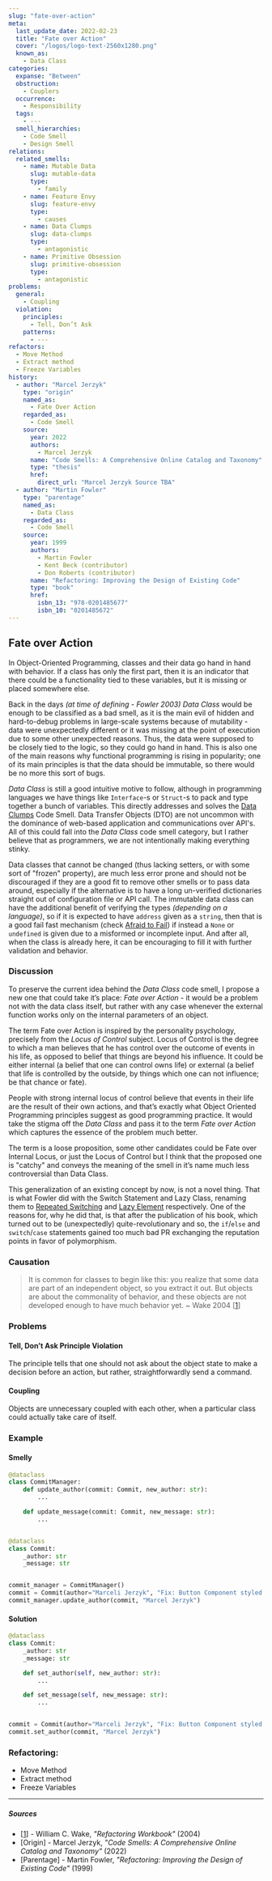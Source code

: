```yaml
---
slug: "fate-over-action"
meta:
  last_update_date: 2022-02-23
  title: "Fate over Action"
  cover: "/logos/logo-text-2560x1280.png"
  known_as:
    - Data Class
categories:
  expanse: "Between"
  obstruction:
    - Couplers
  occurrence:
    - Responsibility
  tags:
    - ---
  smell_hierarchies:
    - Code Smell
    - Design Smell
relations:
  related_smells:
    - name: Mutable Data
      slug: mutable-data
      type:
        - family
    - name: Feature Envy
      slug: feature-envy
      type:
        - causes
    - name: Data Clumps
      slug: data-clumps
      type:
        - antagonistic
    - name: Primitive Obsession
      slug: primitive-obsession
      type:
        - antagonistic
problems:
  general:
    - Coupling
  violation:
    principles:
      - Tell, Don’t Ask
    patterns:
      - ---
refactors:
  - Move Method
  - Extract method
  - Freeze Variables
history:
  - author: "Marcel Jerzyk"
    type: "origin"
    named_as:
      - Fate Over Action
    regarded_as:
      - Code Smell
    source:
      year: 2022
      authors:
        - Marcel Jerzyk
      name: "Code Smells: A Comprehensive Online Catalog and Taxonomy"
      type: "thesis"
      href:
        direct_url: "Marcel Jerzyk Source TBA"
  - author: "Martin Fowler"
    type: "parentage"
    named_as:
      - Data Class
    regarded_as:
      - Code Smell
    source:
      year: 1999
      authors:
        - Martin Fowler
        - Kent Beck (contributor)
        - Don Roberts (contributor)
      name: "Refactoring: Improving the Design of Existing Code"
      type: "book"
      href:
        isbn_13: "978-0201485677"
        isbn_10: "0201485672"
---
```


## Fate over Action

In Object-Oriented Programming, classes and their data go hand in hand with behavior. If a class has only the first part, then it is an indicator that there could be a functionality tied to these variables, but it is missing or placed somewhere else.

Back in the days _(at time of defining - Fowler 2003)_ _Data Class_ would be enough to be classified as a bad smell, as it is the main evil of hidden and hard-to-debug problems in large-scale systems because of mutability - data were unexpectedly different or it was missing at the point of execution due to some other unexpected reasons. Thus, the data were supposed to be closely tied to the logic, so they could go hand in hand. This is also one of the main reasons why functional programming is rising in popularity; one of its main principles is that the data should be immutable, so there would be no more this sort of bugs.

_Data Class_ is still a good intuitive motive to follow, although in programming languages we have things like `Interface`-s or `Struct`-s to pack and type together a bunch of variables. This directly addresses and solves the [Data Clumps](./data-clump.md) Code Smell. Data Transfer Objects (DTO) are not uncommon with the dominance of web-based application and communications over API's. All of this could fall into the _Data Class_ code smell category, but I rather believe that as programmers, we are not intentionally making everything stinky.

Data classes that cannot be changed (thus lacking setters, or with some sort of "frozen" property), are much less error prone and should not be discouraged if they are a good fit to remove other smells or to pass data around, especially if the alternative is to have a long un-verified dictionaries straight out of configuration file or API call. The immutable data class can have the additional benefit of  verifying the types _(depending on a language)_, so if it is expected to have `address` given as a `string`, then that is a good fail fast mechanism (check [Afraid to Fail](./afraid-to-fail.md)) if instead a `None` or `undefined` is given due to a misformed or incomplete input. And after all, when the class is already here, it can be encouraging to fill it with further validation and behavior.

### Discussion

To preserve the current idea behind the _Data Class_ code smell, I propose a new one that could take it’s place: _Fate over Action_ - it would be a problem not with the data class itself, but rather with any case whenever the external function works only on the internal parameters of an object.

The term Fate over Action is inspired by the personality psychology, precisely from the _Locus of Control_ subject. Locus of Control is the degree to which a man believes that he has control over the outcome of events in his life, as opposed to belief that things are beyond his influence. It could be either internal (a belief that one can control owns life) or external (a belief that life is controlled by the outside, by things which one can not influence; be that chance or fate).

People with strong internal locus of control believe that events in their life are the result of their own actions, and that’s exactly what Object Oriented Programming principles suggest as good programming practice. It would take the stigma off the _Data Class_ and pass it to the term _Fate over Action_ which captures the essence of the problem much better.

The term is a loose proposition, some other candidates could be Fate over Internal Locus, or just the Locus of Control but I think that the proposed one is "catchy" and conveys the meaning of the smell in it’s name much less controversial than Data Class.

This generalization of an existing concept by now, is not a novel thing. That is what Fowler did with the Switch Statement and Lazy Class, renaming them to [Repeated Switching](./conditional-complexity.md) and [Lazy Element](./lazy-element.md) respectively. One of the reasons for, why he did that, is that after the publication of his book, which turned out to be (unexpectedly) quite-revolutionary and so, the `if`/`else` and `switch`/`case` statements gained too much bad PR exchanging the reputation points in favor of polymorphism.

### Causation

> It is common for classes to begin like this: you realize that some data are part of an independent object, so you extract it out. But objects are about the commonality of behavior, and these objects are not developed enough to have much behavior yet.
> ~ Wake 2004 [[1](#sources)]

### Problems

#### **Tell, Don’t Ask Principle Violation**

The principle tells that one should not ask about the object state to make a decision before an action, but rather, straightforwardly send a command.

#### **Coupling**

Objects are unnecessary coupled with each other, when a particular class could actually take care of itself.

### Example

<div class="example-block">

#### Smelly

```py
@dataclass
class CommitManager:
    def update_author(commit: Commit, new_author: str):
        ...

    def update_message(commit: Commit, new_message: str):
        ...


@dataclass
class Commit:
    _author: str
    _message: str


commit_manager = CommitManager()
commit = Commit(author="Marceli Jerzyk", "Fix: Button Component styled width w/ rem (from px)")
commit_manager.update_author(commit, "Marcel Jerzyk")
```

#### Solution

```py
@dataclass
class Commit:
    _author: str
    _message: str

    def set_author(self, new_author: str):
        ...

    def set_message(self, new_message: str):
        ...


commit = Commit(author="Marceli Jerzyk", "Fix: Button Component styled width w/ rem (from px)")
commit.set_author(commit, "Marcel Jerzyk")
```

</div>

### Refactoring:

- Move Method
- Extract method
- Freeze Variables

---

##### Sources

- [[1](#sources)] - William C. Wake, _"Refactoring Workbook"_ (2004)
- [Origin] - Marcel Jerzyk, _"Code Smells: A Comprehensive Online Catalog and Taxonomy"_ (2022)
- [Parentage] - Martin Fowler, _"Refactoring: Improving the Design of Existing Code"_ (1999)
